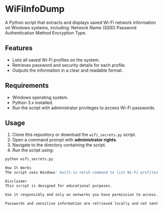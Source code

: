 # WiFiInfoDump
A Python script that extracts and displays saved Wi-Fi network information on Windows systems, including:  Network Name (SSID)  Password  Authentication Method  Encryption Type.

## Features

- Lists all saved Wi-Fi profiles on the system.
- Retrieves password and security details for each profile.
- Outputs the information in a clear and readable format.

## Requirements

- Windows operating system.
- Python 3.x installed.
- Run the script with administrator privileges to access Wi-Fi passwords.

## Usage

1. Clone this repository or download the `wifi_secrets.py` script.
2. Open a command prompt with **administrator rights**.
3. Navigate to the directory containing the script.
4. Run the script using:

```bash
python wifi_secrets.py

How It Works
The script uses Windows' built-in netsh command to list Wi-Fi profiles and then retrieves detailed information for each profile, including the saved password if available. It uses Python's subprocess module to run system commands and re module to parse the output.

Disclaimer
This script is designed for educational purposes.

Use it responsibly and only on networks you have permission to access.

Passwords and sensitive information are retrieved locally and not sent anywhere.
